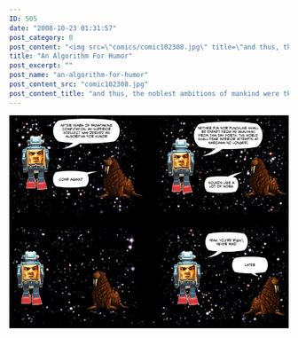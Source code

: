 ```yaml
---
ID: 505
date: "2008-10-23 01:31:57"
post_category: 0
post_content: "<img src=\"comics/comic102308.jpg\" title=\"and thus, the noblest ambitions of mankind were thwarted\" />"
title: "An Algorithm For Humor"
post_excerpt: ""
post_name: "an-algorithm-for-humor"
post_content_src: "comic102308.jpg"
post_content_title: "and thus, the noblest ambitions of mankind were thwarted"
---
```



[![and thus, the noblest ambitions of mankind were thwarted](/comics-hi-res/comic102308.jpg)](/comics-hi-res/comic102308.jpg "and thus, the noblest ambitions of mankind were thwarted")
